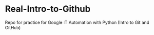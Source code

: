 # Real-Intro-to-Github
Repo for practice for Google IT Automation with Python (Intro to Git and GitHub)
